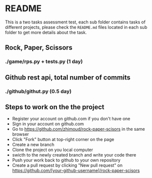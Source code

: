 # README
This is a two tasks assessment test, each sub folder contains tasks of different projects, please check the `README.md` files located in each sub folder to get more details about the task.

## Rock, Paper, Scissors
### ./game/rps.py + tests.py (1 day)

## Github rest api, total number of commits 
### ./github/githut.py (0.5 day)

## Steps to work on the the project
* Register your account on github.com if you don't have one
* Sign in your account on github.com
* Go to https://github.com/zhimoud/rock-paper-scisors in the same browser
* Click "Fork" button at top-right corner on the page
* Create a new branch
* Clone the project on you local computer
* swicth to the newly created branch and write your code there
* Push your work back to github to your own repository
* Create a pull request by clicking "New pull request" on https://github.com/[your-github-username]/rock-paper-scisors

    
    
